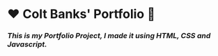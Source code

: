 # ❤️ Colt Banks' Portfolio 🙏
### _This is my Portfolio Project, I made it using HTML, CSS and Javascript._